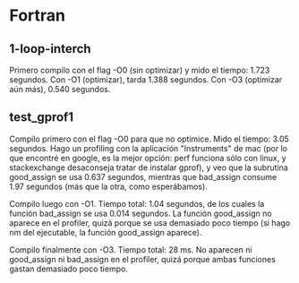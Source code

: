 # Fortran

## 1-loop-interch

Primero compilo con el flag -O0 (sin optimizar) y mido el tiempo: 1.723 segundos.
Con -O1 (optimizar), tarda 1.388 segundos.
Con -O3 (optimizar aún más), 0.540 segundos.

## test_gprof1

Compilo primero con el flag -O0 para que no optimice. Mido el tiempo: 3.05 segundos. Hago un profiling con la aplicación "Instruments" de mac (por lo que encontré en google, es la mejor opción: perf funciona sólo con linux, y stackexchange desaconseja tratar de instalar gprof), y veo que la subrutina good_assign se usa 0.637 segundos, mientras que bad_assign consume 1.97 segundos (más que la otra, como esperábamos).

Compilo luego con -O1. Tiempo total: 1.04 segundos, de los cuales la función bad_assign se usa 0.014 segundos. La función good_assign no aparece en el profiler, quizá porque se usa demasiado poco tiempo (si hago nm del ejecutable, la función good_assign aparece).

Compilo finalmente con -O3. Tiempo total: 28 ms. No aparecen ni good_assign ni bad_assign en el profiler, quizá porque ambas funciones gastan demasiado poco tiempo.

